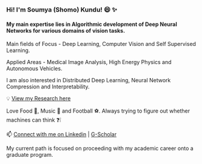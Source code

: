 ### Hi! I'm Soumya (Shomo) Kundu! 😄 :sparkles:
#### My main expertise lies in Algorithmic development of Deep Neural Networks for various domains of vision tasks. 

Main fields of Focus - Deep Learning, Computer Vision and Self Supervised Learning. 

Applied Areas - Medical Image Analysis, High Energy Physics and Autonomous Vehicles.

I am also interested in Distributed Deep Learning, Neural Network Compression and Interpretability.

:bulb: [View my Research here](https://www.researchgate.net/profile/Soumya_Kundu9) 

Love Food :pizza:, Music :musical_keyboard: and Football :soccer:. Always trying to figure out whether machines can think :question::grey_exclamation:

📫 [Connect with me on Linkedin](https://www.linkedin.com/in/soumya-snigdha-kundu-84b812183/) | [G-Scholar](https://scholar.google.com/citations?user=WmHtKBYAAAAJ&hl=en)


My current path is focused on proceeding with my academic career onto a graduate program. 


<!--
💬 [Visit my Publication on Medium](https://medium.com/data-science-community-srm)
**aymuos15/aymuos15** is a ✨ _special_ ✨ repository because its `README.md` (this file) appears on your GitHub profile.

Here are some ideas to get you started:

- 🔭 I’m currently working on ...
- 🌱 I’m currently learning ...
- 👯 I’m looking to collaborate on ...
- 🤔 I’m looking for help with ...

-  How to reach me: ...
-  Pronouns: ...
- ⚡ Fun fact: ...
[![Soumya's github stats](https://github-readme-stats.vercel.app/api?username=aymuos15&count_private=true&show_icons=true&theme=radical&hide_rank=false)](https://github.com/anuraghazra/github-readme-stats)

  [![Top Langs](https://github-readme-stats.vercel.app/api/top-langs/?username=aymuos15)](https://github.com/anuraghazra/github-readme-stats)
-->


